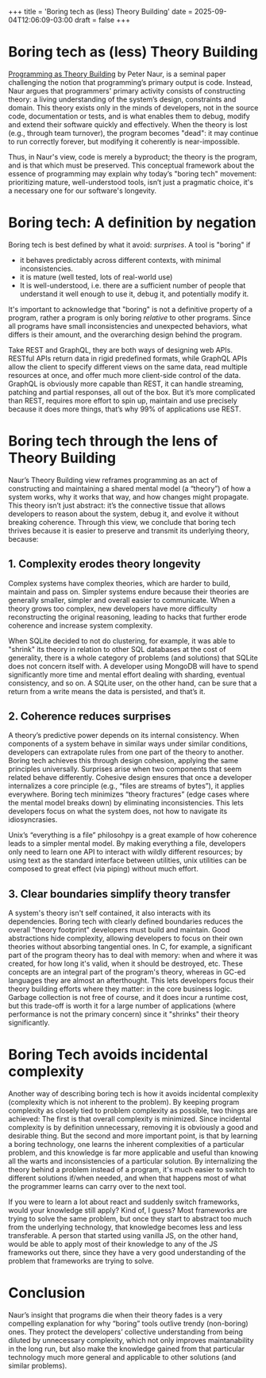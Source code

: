 +++
title = 'Boring tech as (less) Theory Building'
date = 2025-09-04T12:06:09-03:00
draft = false
+++

# Boring tech as (less) Theory Building

[Programming as Theory Building](https://pages.cs.wisc.edu/~remzi/Naur.pdf) by
Peter Naur, is a seminal paper challenging the notion that programming’s
primary output is code. Instead, Naur argues that programmers' primary activity
consists of constructing theory: a living understanding of the system’s design,
constraints and domain. This theory exists only in the minds of developers, not
in the source code, documentation or tests, and is what enables them to debug,
modify and extend their software quickly and effectively. When the theory is
lost (e.g., through team turnover), the program becomes "dead": it may continue
to run correctly forever, but modifying it coherently is near-impossible.

Thus, in Naur's view, code is merely a byproduct; the theory is the program,
and is that which must be preserved. This conceptual framework about the
essence of programming may explain why today’s "boring tech" movement:
prioritizing mature, well-understood tools, isn’t just a pragmatic choice, it's
a necessary one for our software's longevity.

# Boring tech: A definition by negation

Boring tech is best defined by what it avoid: *surprises*. A tool is "boring"
if
* it behaves predictably across different contexts, with minimal
inconsistencies. 
* it is mature (well tested, lots of real-world use)
* It is well-understood, i.e. there are a sufficient number of people that
understand it well enough to use it, debug it, and potentially modify it.

It's important to acknowledge that "boring" is not a definitive property of a
program, rather a program is only boring *relative* to other programs. Since
all programs have small inconsistencies and unexpected behaviors, what differs
is their amount, and the overarching design behind the program.

Take REST and GraphQL, they are both ways of designing web APIs. RESTful APIs
return data in rigid predefined formats, while GraphQL APIs allow the client to
specify different views on the same data, read multiple resources at once, and
offer much more client-side control of the data. GraphQL is obviously more
capable than REST, it can handle streaming, patching and partial responses, all
out of the box. But it’s more complicated than REST, requires more effort to
spin up, maintain and use precisely because it does more things, that’s why 99%
of applications use REST.

# Boring tech through the lens of Theory Building

Naur’s Theory Building view reframes programming as an act of constructing and
maintaining a shared mental model (a “theory”) of how a system works, why it
works that way, and how changes might propagate. This theory isn’t just
abstract: it’s the connective tissue that allows developers to reason about the
system, debug it, and evolve it without breaking coherence. Through this view,
we conclude that boring tech thrives because it is easier to preserve and
transmit its underlying theory, because:

## 1. Complexity erodes theory longevity

Complex systems have complex theories, which are harder to build, maintain and
pass on. Simpler systems endure because their theories are generally smaller,
simpler and overall easier to communicate. When a theory grows too complex, new
developers have more difficulty reconstructing the original reasoning, leading
to hacks that further erode coherence and increase system complexity.

When SQLite decided to not do clustering, for example, it was able to "shrink"
its theory in relation to other SQL databases at the cost of generality, there
is a whole category of problems (and solutions) that SQLite does not concern
itself with. A developer using MongoDB will have to spend significantly more
time and mental effort dealing with sharding, eventual consistency, and so on.
A SQLite user, on the other hand, can be sure that a return from a write means
the data is persisted, and that’s it.

## 2. Coherence reduces surprises

A theory’s predictive power depends on its internal consistency. When
components of a system behave in similar ways under similar conditions,
developers can extrapolate rules from one part of the theory to another. Boring
tech achieves this through design cohesion, applying the same principles
universally. Surprises arise when two components that seem related behave
differently. Cohesive design ensures that once a developer internalizes a core
principle (e.g., “files are streams of bytes”), it applies everywhere. Boring
tech minimizes “theory fractures” (edge cases where the mental model breaks
down) by eliminating inconsistencies. This lets developers focus on what the
system does, not how to navigate its idiosyncrasies.

Unix’s “everything is a file” philosohpy is a great example of how coherence
leads to a simpler mental model. By making everything a file, developers only
need to learn one API to interact with wildly different resources; by using
text as the standard interface between utilities, unix utilities can be
composed to great effect (via piping) without much effort.

## 3. Clear boundaries simplify theory transfer

A system's theory isn't self contained, it also interacts with its
dependencies. Boring tech with clearly defined boundaries reduces the overall
"theory footprint" developers must build and maintain. Good abstractions hide
complexity, allowing developers to focus on their own theories without
absorbing tangential ones. In C, for example, a significant part of the program
theory has to deal with memory: when and where it was created, for how long
it's valid, when it should be destroyed, etc. These concepts are an integral
part of the program's theory, whereas in GC-ed languages they are almost an
afterthought. This lets developers focus their theory building efforts where
they matter: in the core business logic. Garbage collection is not free of
course, and it does incur a runtime cost, but this trade-off is worth it for a
large number of applications (where performance is not the primary concern)
since it "shrinks" their theory significantly.

# Boring Tech avoids incidental complexity

Another way of describing boring tech is how it avoids incidental complexity
(complexity which is not inherent to the problem). By keeping program
complexity as closely tied to problem complexity as possible, two things are
achieved: The first is that overall complexity is minimized. Since incidental
complexity is by definition unnecessary, removing it is obviously a good and
desirable thing. But the second and more important point, is that by learning a
boring technology, one learns the inherent complexities of a particular
problem, and this knowledge is far more applicable and useful than knowing all
the warts and inconsistencies of a particular solution. By internalizing the
theory behind a problem instead of a program, it's much easier to switch to
different solutions if/when needed, and when that happens most of what the
programmer learns can carry over to the next tool.

If you were to learn a lot about react and suddenly switch frameworks, would
your knowledge still apply? Kind of, I guess? Most frameworks are trying to
solve the same problem, but once they start to abstract too much from the
underlying technology, that knowledge becomes less and less transferable. A
person that started using vanilla JS, on the other hand, would be able to apply
most of their knowledge to any of the JS frameworks out there, since they have
a very good understanding of the problem that frameworks are trying to solve.

# Conclusion

Naur’s insight that programs die when their theory fades is a very compelling
explanation for why “boring” tools outlive trendy (non-boring) ones. They
protect the developers’ collective understanding from being diluted by
unnecessary complexity, which not only improves maintanability in the long run,
but also make the knowledge gained from that particular technology much more
general and applicable to other solutions (and similar problems).
